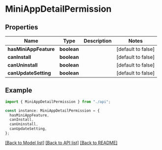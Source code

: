 # MiniAppDetailPermission

## Properties

| Name                  | Type        | Description | Notes              |
| --------------------- | ----------- | ----------- | ------------------ |
| **hasMiniAppFeature** | **boolean** |             | [default to false] |
| **canInstall**        | **boolean** |             | [default to false] |
| **canUninstall**      | **boolean** |             | [default to false] |
| **canUpdateSetting**  | **boolean** |             | [default to false] |

## Example

```typescript
import { MiniAppDetailPermission } from "./api";

const instance: MiniAppDetailPermission = {
  hasMiniAppFeature,
  canInstall,
  canUninstall,
  canUpdateSetting,
};
```

[[Back to Model list]](../README.md#documentation-for-models) [[Back to API list]](../README.md#documentation-for-api-endpoints) [[Back to README]](../README.md)
